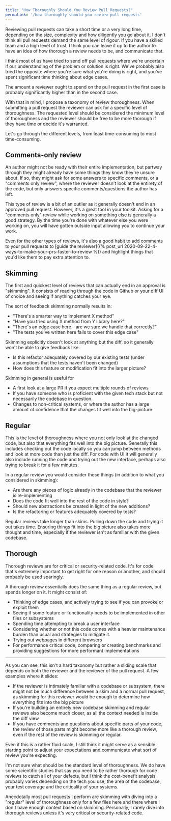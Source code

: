 ```yaml
---
title: "How Thoroughly Should You Review Pull Requests?"
permalink: '/how-thoroughly-should-you-review-pull-requests'
---
```


Reviewing pull requests can take a short time or a very long time, depending on the size, complexity and how diligently you go about it.
I don't think all pull requests demand the same level of rigour. If you have a skilled team and a high level of trust, I think  you can leave it up to the author to have an idea of how thorough a review needs to be, and communicate that.

I think most of us have tried to send off pull requests where we're uncertain if our understanding of the problem or solution is right.
We've probably also tried the opposite where you're sure what you're doing is right, and you've spent significant time thinking about edge cases.

The amount a reviewer ought to spend on the pull request in the first case is probably significantly higher than in the second case.

With that in mind, I propose a taxonomy of review thoroughness. When submitting a pull request the reviewer can ask for a specific level of thoroughness. The requested level should be considered the minimum level of thoroughness and the reviewer should be free to be more thorough if they have time or decide it's warranted.

Let's go through the different levels, from least time-consuming to most time-consuming.

## Comments-only review
An author might not be ready with their entire implementation, but partway through they might already have some things they know they're unsure about.
If so, they might ask for some answers to specific comments, or a "comments only review", where the reviewer doesn't look at the entirety of the code, but only answers specific comments/questions the author has left.

This type of review is a bit of an outlier as it generally doesn't end in an approved pull request. However, it's a great tool in your toolkit. Asking for a "comments only" review while working on something else is generally a good strategy.
By the time you're done with whatever else you were working on, you will have gotten outside input allowing you to continue your work.

Even for the other types of reviews, it's also a good habit to add comments to your pull requests to [guide the reviewer]({% post_url 2020-09-22-4-ways-to-make-your-prs-faster-to-review %}) and highlight things that you'd like them to pay extra attention to. 


## Skimming
The first and quickest level of reviews that can actually end in an approval is "skimming".
It consists of reading through the code in Github or your diff UI of choice and seeing if anything catches your eye.

The sort of feedback skimming normally results in:
- "There's a smarter way to implement X method"
- "Have you tried using X method from Y library here?"
- "There's an edge case here - are we sure we handle that correctly?"
- "The tests you've written here fails to cover this edge case"

Skimming explicitly doesn't look at anything but the diff, so it generally won't be able to give feedback like:
- Is this refactor adequately covered by our existing tests (under assumptions that the tests haven't been changed)
- How does this feature or modification fit into the larger picture?

Skimming in general is useful for
- A first look at a large PR if you expect multiple rounds of reviews
- If you have someone who is proficient with the given tech stack but not necessarily the codebase in question.
- Changes to non-critical systems, or where the author has a large amount of confidence that the changes fit well into the big-picture


## Regular
This is the level of thoroughness where you not only look at the changed code, but also that everything fits well into the big picture. Generally this includes checking out the code locally so you can jump between methods and look at more code than just the diff.
For code with UI it will generally also include running the code and trying out the new interface, perhaps also trying to break it for a few minutes.

In a regular review you would consider these things (in addition to what you considered in skimming):
- Are there any pieces of logic already in the codebase that the reviewer is re-implementing
- Does the code fit well into the rest of the code in style?
- Should new abstractions be created in light of the new additions?
- Is the refactoring or features adequately covered by tests?


Regular reviews take longer than skims. Pulling down the code and trying it out takes time. Ensuring things fit into the big picture also takes more thought and time, especially if the reviewer isn't as familiar with the given codebase.


## Thorough
Thorough reviews are for critical or security-related code. It's for code that's extremely important to get right for one reason or another, and should probably be used sparingly.

A thorough review essentially does the same thing as a regular review, but spends longer on it. It might consist of:
- Thinking of edge cases, and actively trying to see if you can provoke or exploit them
- Seeing if some feature or functionality needs to be implemented in other files or subsystems
- Spending time attempting to break a user interface
- Considering whether or not this code comes with a heavier maintenance burden than usual and strategies to mitigate it.
- Trying out webpages in different browsers
- For performance critical code, comparing or creating benchmarks and providing suggestions for more performant implementations

---

As you can see, this isn't a hard taxonomy but rather a sliding scale that depends on both the reviewer and the reviewer of the pull request. A few examples where it slides:
- If the reviewer is intimately familiar with a codebase or subsystem, there might not be much difference between a skim and a normal pull request, as skimming for this reviewer would be enough to determine how everything fits into the big picture
- If you're building an entirely new codebase skimming and regular reviews also become much closer, as all the context needed is inside the diff view
- If you have comments and questions about specific parts of your code, the review of those parts might become more like a thorough review, even if the rest of the review is skimming or regular.

Even if this is a rather fluid scale, I still think it might serve as a sensible starting point to adjust your expectations and communicate what sort of review you're expecting.

I'm not sure what should be the standard level of thoroughness. We do have some scientific studies that say you need to be rather thorough for code reviews to catch all of your defects, but I think the cost-benefit analysis probably varies depending on the tech you use, the area of the codebase, your test coverage and the criticality of your systems.

Anecdotally most pull requests I perform are skimming with diving into a "regular" level of thoroughness only for a few files here and there where I don't have enough context based on skimming. Personally, I rarely dive into thorough reviews unless it's very critical or security-related code.

